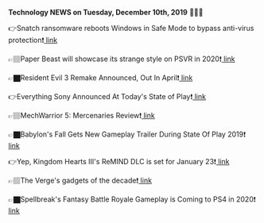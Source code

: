 <b>Technology NEWS on Tuesday, December 10th, 2019</b> 📡📡📡 

👉Snatch ransomware reboots Windows in Safe Mode to bypass anti-virus protection❗️<a href='https://techblock.club/?p=1450'> link</a>

👉🏽Paper Beast will showcase its strange style on PSVR in 2020❗️<a href='https://techblock.club/?p=1452'> link</a>

👉🏿Resident Evil 3 Remake Announced, Out In April❗️<a href='https://techblock.club/?p=1454'> link</a>

👉Everything Sony Announced At Today's State of Play❗️<a href='https://techblock.club/?p=1456'> link</a>

👉🏽MechWarrior 5: Mercenaries Review❗️<a href='https://techblock.club/?p=1458'> link</a>

👉🏿Babylon's Fall Gets New Gameplay Trailer During State Of Play 2019❗️<a href='https://techblock.club/?p=1460'> link</a>

👉Yep, Kingdom Hearts III's ReMIND DLC is set for January 23❗️<a href='https://techblock.club/?p=1462'> link</a>

👉🏽The Verge's gadgets of the decade❗️<a href='https://techblock.club/?p=1464'> link</a>

👉🏿Spellbreak's Fantasy Battle Royale Gameplay is Coming to PS4 in 2020❗️<a href='https://techblock.club/?p=1466'> link</a>

